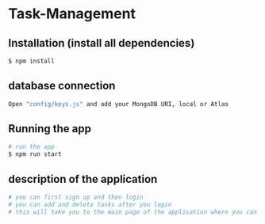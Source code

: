 # Task-Management

## Installation (install all dependencies)

```bash
$ npm install
```
## database connection
```bash
Open "config/keys.js" and add your MongoDB URI, local or Atlas
```

## Running the app

```bash
# run the app
$ npm run start

```




## description of the application

```bash
# you can first sign up and then login 
# you can add and delete tasks after you login 
# this will take you to the main page of the application where you can manage your task 
```
